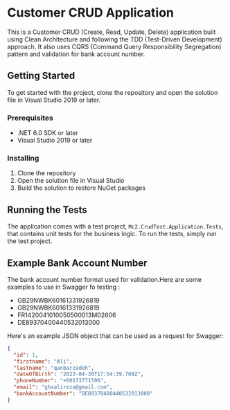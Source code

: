 # Customer CRUD Application

This is a Customer CRUD (Create, Read, Update, Delete) application built using Clean Architecture and following the TDD (Test-Driven Development) approach. It also uses CQRS (Command Query Responsibility Segregation) pattern and validation for bank account number.

## Getting Started

To get started with the project, clone the repository and open the solution file in Visual Studio 2019 or later. 

### Prerequisites

- .NET 6.0 SDK or later
- Visual Studio 2019 or later

### Installing

1. Clone the repository
2. Open the solution file in Visual Studio
3. Build the solution to restore NuGet packages

## Running the Tests

The application comes with a test project, `Mc2.CrudTest.Application.Tests`, that contains unit tests for the business logic. To run the tests, simply run the test project.

## Example Bank Account Number

The bank account number format used for validation.Here are some examples to use in Swagger fo testing :
 - GB29NWBK60161331926819
 - GB29NWBK60161331926819
 - FR1420041010050500013M02606
 - DE89370400440532013000


Here's an example JSON object that can be used as a request for Swagger:

```json
{
  "id": 1,
  "firstname": "Ali",
  "lastname": "qanbarzadeh",
  "dateOfBirth": "2023-04-30T17:54:39.708Z",
  "phoneNumber": "+60173771596",
  "email": "ghxalireza@gmail.com",
  "bankAccountNumber": "DE89370400440532013000"
}
